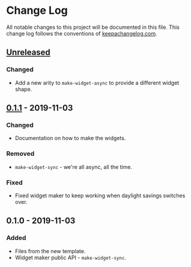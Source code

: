 # Change Log
All notable changes to this project will be documented in this file. This change log follows the conventions of [keepachangelog.com](http://keepachangelog.com/).

## [Unreleased]
### Changed
- Add a new arity to `make-widget-async` to provide a different widget shape.

## [0.1.1] - 2019-11-03
### Changed
- Documentation on how to make the widgets.

### Removed
- `make-widget-sync` - we're all async, all the time.

### Fixed
- Fixed widget maker to keep working when daylight savings switches over.

## 0.1.0 - 2019-11-03
### Added
- Files from the new template.
- Widget maker public API - `make-widget-sync`.

[Unreleased]: https://github.com/your-name/clj-skkserv/compare/0.1.1...HEAD
[0.1.1]: https://github.com/your-name/clj-skkserv/compare/0.1.0...0.1.1

